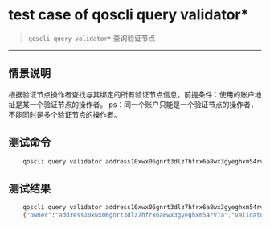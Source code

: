 # test case of qoscli query validator*

> `qoscli query validator*` 查询验证节点

---

## 情景说明

根据验证节点操作者查找与其绑定的所有验证节点信息。前提条件：使用的账户地址是某一个验证节点的操作者。
ps：同一个账户只能是一个验证节点的操作者，不能同时是多个验证节点的操作者。

## 测试命令

```bash
    qoscli query validator address10xwx06gnrt3dlz7hfrx6a8wx3gyeghxm54rv7a
```

## 测试结果

```bash
    qoscli query validator address10xwx06gnrt3dlz7hfrx6a8wx3gyeghxm54rv7a
    {"owner":"address10xwx06gnrt3dlz7hfrx6a8wx3gyeghxm54rv7a","validatorAddress":"A2716E6E6BC7513BA1F719A34025B10F902CEBFA","validatorPubkey":{"type":"tendermint/PubKeyEd25519","value":"aIm1GNnTm6ITZIpt7zfViP9Mc6jLrIF8TZtnSZ3TKB4="},"bondTokens":"100000000000000","description":{"moniker":"validator201","logo":"","website":"","details":""},"status":"active","InactiveDesc":"","inactiveTime":"0001-01-01T00:00:00Z","inactiveHeight":"0","bondHeight":"0"}

```
